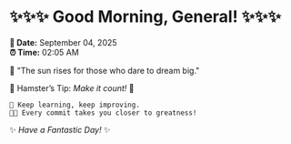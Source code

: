 # ✨✨✨ Good Morning, General! ✨✨✨

**📅 Date:** September 04, 2025  
**⏰ Time:** 02:05 AM  

🌅 "The sun rises for those who dare to dream big."  

🐹 Hamster’s Tip: _Make it count!_ 💪  

```
🚀 Keep learning, keep improving.  
🧑‍💻 Every commit takes you closer to greatness!  
```

✨ *Have a Fantastic Day!* ✨  

